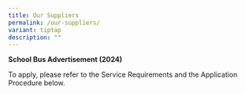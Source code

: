 ```yaml
---
title: Our Suppliers
permalink: /our-suppliers/
variant: tiptap
description: ""
---
```

<p><strong>School Bus Advertisement (2024)</strong>
</p>
<p>To apply, please refer to the Service Requirements and the Application
Procedure below.</p>